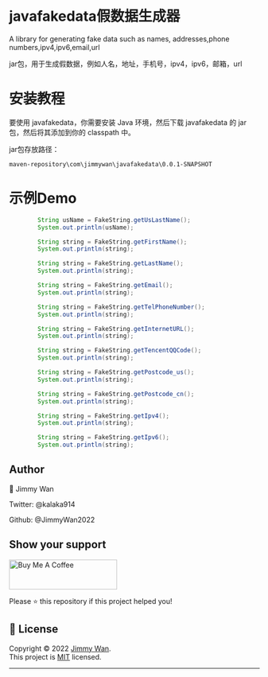 # javafakedata假数据生成器
A library for generating fake data such as names, addresses,phone numbers,ipv4,ipv6,email,url

jar包，用于生成假数据，例如人名，地址，手机号，ipv4，ipv6，邮箱，url

# 安装教程
要使用 javafakedata，你需要安装 Java 环境，然后下载 javafakedata 的 jar 包，然后将其添加到你的 classpath 中。

jar包存放路径：
```
maven-repository\com\jimmywan\javafakedata\0.0.1-SNAPSHOT
```
# 示例Demo

```java
        String usName = FakeString.getUsLastName();
        System.out.println(usName);

        String string = FakeString.getFirstName();
        System.out.println(string);

        String string = FakeString.getLastName();
        System.out.println(string);

        String string = FakeString.getEmail();
        System.out.println(string);

        String string = FakeString.getTelPhoneNumber();
        System.out.println(string);

        String string = FakeString.getInternetURL();
        System.out.println(string);

        String string = FakeString.getTencentQQCode();
        System.out.println(string);

        String string = FakeString.getPostcode_us();
        System.out.println(string);

        String string = FakeString.getPostcode_cn();
        System.out.println(string);

        String string = FakeString.getIpv4();
        System.out.println(string);

        String string = FakeString.getIpv6();
        System.out.println(string);

```
## Author
👤 Jimmy Wan

Twitter: @kalaka914

Github: @JimmyWan2022

## Show your support

<a href="https://www.buymeacoffee.com/jimmywan" target="_blank"><img src="https://cdn.buymeacoffee.com/buttons/v2/default-yellow.png" alt="Buy Me A Coffee" style="height: 60px !important;width: 217px !important;" ></a>

Please ⭐️ this repository if this project helped you!


## 📝 License

Copyright © 2022 [Jimmy Wan](https://github.com/JimmyWan2022).<br />
This project is [MIT](https://github.com/JimmyWan2022/javafakedata/blob/master/LICENSE) licensed.

---
